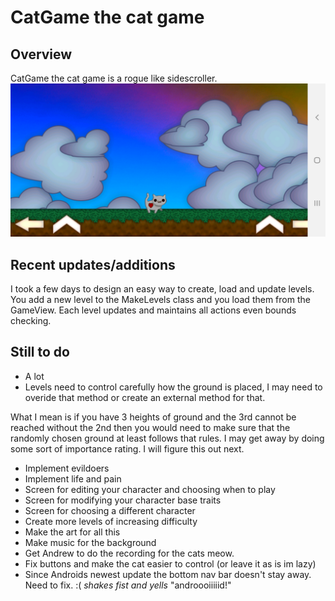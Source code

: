 # CatGame the cat game

## Overview

CatGame the cat game is a rogue like sidescroller.
![alt text](https://raw.githubusercontent.com/ironsketch/CatGame-the-cat-game/master/app/src/main/res/drawable/catgamethecatgamescreenshot.png)

## Recent updates/additions

I took a few days to design an easy way to create, load and update levels.
You add a new level to the MakeLevels class and you load them from the GameView.
Each level updates and maintains all actions even bounds checking.

## Still to do

- A lot
- Levels need to control carefully how the ground is placed, I may need to overide that method or create an external method for that. 

What I mean is if you have 3 heights of ground and the 3rd cannot be reached without the 2nd then you would need to make sure that the randomly chosen ground at least follows that rules. I may get away by doing some sort of importance rating. I will figure this out next.

- Implement evildoers
- Implement life and pain
- Screen for editing your character and choosing when to play
- Screen for modifying your character base traits
- Screen for choosing a different character
- Create more levels of increasing difficulty
- Make the art for all this
- Make music for the background
- Get Andrew to do the recording for the cats meow.
- Fix buttons and make the cat easier to control (or leave it as is im lazy)
- Since Androids newest update the bottom nav bar doesn't stay away. Need to fix. :( *shakes fist and yells* "androooiiiiid!"
